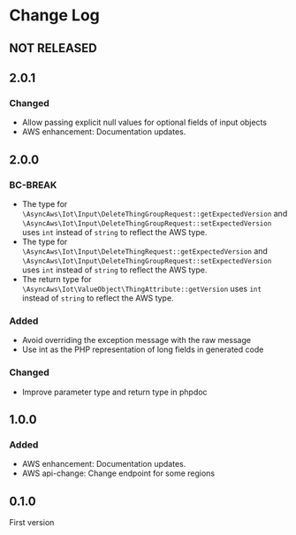# Change Log

## NOT RELEASED

## 2.0.1

### Changed

- Allow passing explicit null values for optional fields of input objects
- AWS enhancement: Documentation updates.

## 2.0.0

### BC-BREAK

- The type for `\AsyncAws\Iot\Input\DeleteThingGroupRequest::getExpectedVersion` and `\AsyncAws\Iot\Input\DeleteThingGroupRequest::setExpectedVersion` uses `int` instead of `string` to reflect the AWS type.
- The type for `\AsyncAws\Iot\Input\DeleteThingRequest::getExpectedVersion` and `\AsyncAws\Iot\Input\DeleteThingGroupRequest::setExpectedVersion` uses `int` instead of `string` to reflect the AWS type.
- The return type for `\AsyncAws\Iot\ValueObject\ThingAttribute::getVersion` uses `int` instead of `string` to reflect the AWS type.

### Added

- Avoid overriding the exception message with the raw message
- Use int as the PHP representation of long fields in generated code

### Changed

- Improve parameter type and return type in phpdoc

## 1.0.0

### Added

- AWS enhancement: Documentation updates.
- AWS api-change: Change endpoint for some regions

## 0.1.0

First version
